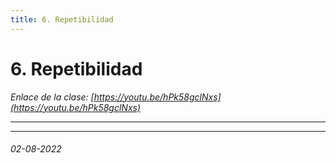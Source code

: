 ```yaml
---
title: 6. Repetibilidad
---
```


# 6. Repetibilidad

*Enlace de la clase: [https://youtu.be/hPk58gclNxs](https://youtu.be/hPk58gclNxs)*

---


---

###### 02-08-2022